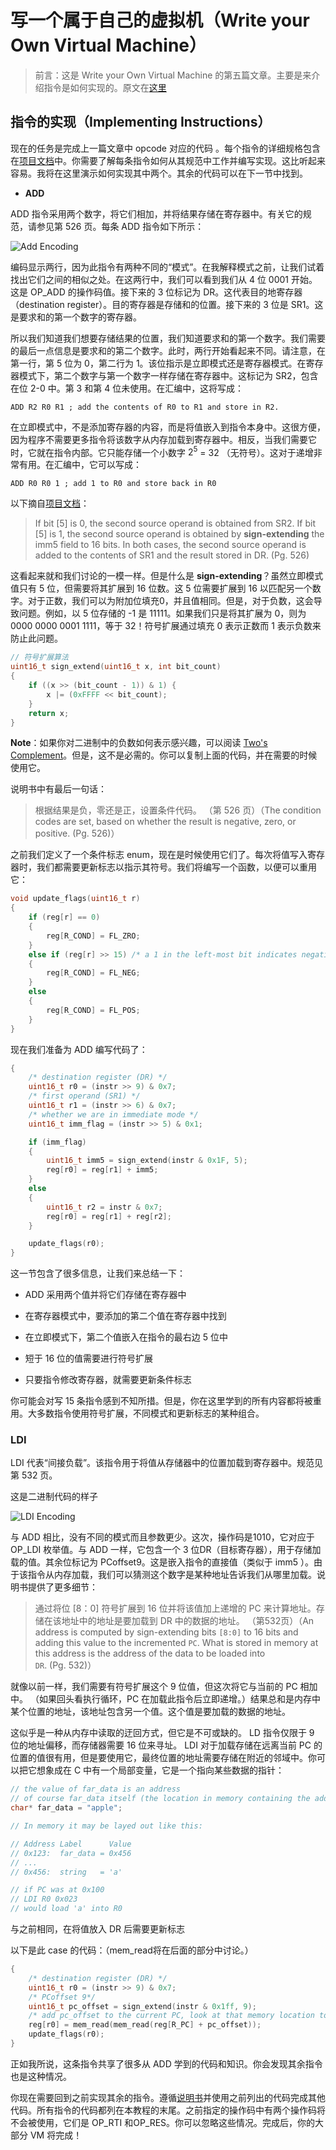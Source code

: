 # 写一个属于自己的虚拟机（Write your Own Virtual Machine）

> 前言：这是 Write your Own Virtual Machine 的第五篇文章。主要是来介绍指令是如何实现的。原文在[这里](https://justinmeiners.github.io/lc3-vm/)



## 指令的实现（Implementing Instructions）



现在的任务是完成上一篇文章中 opcode 对应的代码 。每个指令的详细规格包含在[项目文档](https://justinmeiners.github.io/lc3-vm/supplies/lc3-isa.pdf)中。你需要了解每条指令如何从其规范中工作并编写实现。这比听起来容易。我将在这里演示如何实现其中两个。其余的代码可以在下一节中找到。



+ **ADD**

ADD 指令采用两个数字，将它们相加，并将结果存储在寄存器中。有关它的规范，请参见第 526 页。每条 ADD 指令如下所示：

![Add Encoding](https://justinmeiners.github.io/lc3-vm/img/add_layout.gif)

编码显示两行，因为此指令有两种不同的“模式”。在我解释模式之前，让我们试着找出它们之间的相似之处。在这两行中，我们可以看到我们从 4 位 0001 开始。这是 OP_ADD 的操作码值。接下来的 3 位标记为 DR。这代表目的地寄存器（destination register）。目的寄存器是存储和的位置。接下来的 3 位是 SR1。这是要求和的第一个数字的寄存器。



所以我们知道我们想要存储结果的位置，我们知道要求和的第一个数字。我们需要的最后一点信息是要求和的第二个数字。此时，两行开始看起来不同。请注意，在第一行，第 5 位为 0，第二行为 1。该位指示是立即模式还是寄存器模式。在寄存器模式下，第二个数字与第一个数字一样存储在寄存器中。这标记为 SR2，包含在位 2-0 中。第 3 和第 4 位未使用。在汇编中，这将写成：



```assembly
ADD R2 R0 R1 ; add the contents of R0 to R1 and store in R2.
```



在立即模式中，不是添加寄存器的内容，而是将值嵌入到指令本身中。这很方便，因为程序不需要更多指令将该数字从内存加载到寄存器中。相反，当我们需要它时，它就在指令内部。它只能存储一个小数字 $2^{5}$ = 32 （无符号）。这对于递增非常有用。在汇编中，它可以写成：



```assembly
ADD R0 R0 1 ; add 1 to R0 and store back in R0
```



以下摘自[项目文档](https://justinmeiners.github.io/lc3-vm/supplies/lc3-isa.pdf)：

> If bit [5] is 0, the second source operand is obtained from SR2. If bit [5] is 1, the second source operand is obtained by **sign-extending** the imm5 field to 16 bits. In both cases, the second source operand is added to the contents of SR1 and the result stored in DR. (Pg. 526)



这看起来就和我们讨论的一模一样。但是什么是 **sign-extending**？虽然立即模式值只有 5 位，但需要将其扩展到 16 位数。这 5 位需要扩展到 16 以匹配另一个数字。对于正数，我们可以为附加位填充0，并且值相同。但是，对于负数，这会导致问题。例如，以 5 位存储的 -1 是 11111。如果我们只是将其扩展为 0，则为 0000 0000 0001 1111，等于 32！符号扩展通过填充 0 表示正数而 1 表示负数来防止此问题。



```C
// 符号扩展算法
uint16_t sign_extend(uint16_t x, int bit_count)
{
    if ((x >> (bit_count - 1)) & 1) {
        x |= (0xFFFF << bit_count);
    }
    return x;
}
```



**Note**：如果你对二进制中的负数如何表示感兴趣，可以阅读 [Two's Complement](https://en.wikipedia.org/wiki/Two%27s_complement)。但是，这不是必需的。你可以复制上面的代码，并在需要的时候使用它。



说明书中有最后一句话：



> 根据结果是负，零还是正，设置条件代码。 （第 526 页）（The condition codes are set, based on whether the result is negative, zero, or positive. (Pg. 526)）



之前我们定义了一个条件标志 enum，现在是时候使用它们了。每次将值写入寄存器时，我们都需要更新标志以指示其符号。我们将编写一个函数，以便可以重用它：



```c
void update_flags(uint16_t r)
{
    if (reg[r] == 0)
    {
        reg[R_COND] = FL_ZRO;
    }
    else if (reg[r] >> 15) /* a 1 in the left-most bit indicates negative */
    {
        reg[R_COND] = FL_NEG;
    }
    else
    {
        reg[R_COND] = FL_POS;
    }
}
```



现在我们准备为 ADD 编写代码了：

```c
{
    /* destination register (DR) */
    uint16_t r0 = (instr >> 9) & 0x7;
    /* first operand (SR1) */
    uint16_t r1 = (instr >> 6) & 0x7;
    /* whether we are in immediate mode */
    uint16_t imm_flag = (instr >> 5) & 0x1;

    if (imm_flag)
    {
        uint16_t imm5 = sign_extend(instr & 0x1F, 5);
        reg[r0] = reg[r1] + imm5;
    }
    else
    {
        uint16_t r2 = instr & 0x7;
        reg[r0] = reg[r1] + reg[r2];
    }

    update_flags(r0);
}
```



这一节包含了很多信息，让我们来总结一下：

+ ADD 采用两个值并将它们存储在寄存器中
+ 在寄存器模式中，要添加的第二个值在寄存器中找到
+ 在立即模式下，第二个值嵌入在指令的最右边 5 位中

+ 短于 16 位的值需要进行符号扩展
+ 只要指令修改寄存器，就需要更新条件标志



你可能会对写 15 条指令感到不知所措。但是，你在这里学到的所有内容都将被重用。大多数指令使用符号扩展，不同模式和更新标志的某种组合。



### LDI

LDI 代表“间接负载”。该指令用于将值从存储器中的位置加载到寄存器中。规范见第 532 页。

这是二进制代码的样子

![LDI Encoding](https://justinmeiners.github.io/lc3-vm/img/ldi_layout.gif)



与 ADD 相比，没有不同的模式而且参数更少。这次，操作码是1010，它对应于 OP_LDI 枚举值。与 ADD 一样，它包含一个 3 位DR（目标寄存器），用于存储加载的值。其余位标记为 PCoffset9。这是嵌入指令的直接值（类似于 imm5 ）。由于该指令从内存加载，我们可以猜测这个数字是某种地址告诉我们从哪里加载。说明书提供了更多细节：



> 通过将位 [8：0] 符号扩展到 16 位并将该值加上递增的 PC 来计算地址。存储在该地址中的地址是要加载到 DR 中的数据的地址。 （第532页）（An address is computed by sign-extending bits `[8:0]` to 16 bits and adding this value to the incremented `PC`. What is stored in memory at this address is the address of the data to be loaded into `DR`. (Pg. 532)）



就像以前一样，我们需要有符号扩展这个 9 位值，但这次将它与当前的 PC 相加中。 （如果回头看执行循环，PC 在加载此指令后立即递增。）结果总和是内存中某个位置的地址，该地址包含另一个值。这个值是要加载的数据的地址。



这似乎是一种从内存中读取的迂回方式，但它是不可或缺的。 LD 指令仅限于 9 位的地址偏移，而存储器需要 16 位来寻址。 LDI 对于加载存储在远离当前 PC 的位置的值很有用，但是要使用它，最终位置的地址需要存储在附近的邻域中。你可以把它想象成在 C 中有一个局部变量，它是一个指向某些数据的指针：



```c
// the value of far_data is an address
// of course far_data itself (the location in memory containing the address) has an address
char* far_data = "apple";

// In memory it may be layed out like this:

// Address Label      Value
// 0x123:  far_data = 0x456
// ...
// 0x456:  string   = 'a'

// if PC was at 0x100
// LDI R0 0x023
// would load 'a' into R0
```



与之前相同，在将值放入 DR 后需要更新标志



以下是此 case 的代码：（mem_read将在后面的部分中讨论。）



```c
{
    /* destination register (DR) */
    uint16_t r0 = (instr >> 9) & 0x7;
    /* PCoffset 9*/
    uint16_t pc_offset = sign_extend(instr & 0x1ff, 9);
    /* add pc_offset to the current PC, look at that memory location to get the final address */
    reg[r0] = mem_read(mem_read(reg[R_PC] + pc_offset));
    update_flags(r0);
}
```



正如我所说，这条指令共享了很多从 ADD 学到的代码和知识。你会发现其余指令也是这种情况。



你现在需要回到之前实现其余的指令。遵循[说明书](https://justinmeiners.github.io/lc3-vm/supplies/lc3-isa.pdf)并使用之前列出的代码完成其他代码。所有指令的代码都列在本教程的末尾。之前指定的操作码中有两个操作码将不会被使用，它们是 OP_RTI 和OP_RES。你可以忽略这些情况。完成后，你的大部分 VM 将完成！









